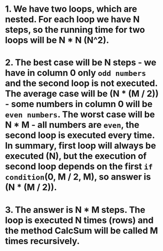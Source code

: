 # 1. We have two loops, which are nested. For each loop we have N steps, so the running time for two loops will be N * N (N^2).

# 2. The best case will be N steps - we have in column 0 only `odd numbers` and the second loop is not executed. The average case will be (N * (M / 2)) - some numbers in column 0 will be `even numbers`. The worst case will be N * M - all numbers are `even`, the second loop is executed every time. In summary, first loop will always be executed (N), but the execution of second loop depends on the first `if condition`(0, M / 2, M), so answer is (N * (M / 2)).

# 3. The answer is N * M steps. The loop is executed N times (rows) and the method CalcSum will be called M times recursively.